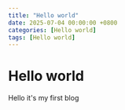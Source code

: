 ```yaml
---
title: "Hello world"
date: 2025-07-04 00:00:00 +0800
categories: [Hello world]
tags: [Hello world]
--- 
```


# Hello world

Hello it's my first blog
